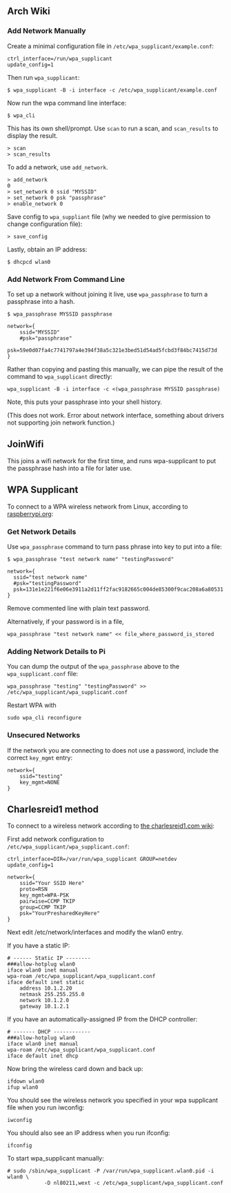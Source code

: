 
## Arch Wiki

### Add Network Manually

Create a minimal configuration file in `/etc/wpa_supplicant/example.conf`:

```
ctrl_interface=/run/wpa_supplicant
update_config=1
```

Then run `wpa_supplicant`:

```
$ wpa_supplicant -B -i interface -c /etc/wpa_supplicant/example.conf
```

Now run the wpa command line interface:

```
$ wpa_cli
```

This has its own shell/prompt. Use `scan` to run a scan, 
and `scan_results` to display the result.

```
> scan
> scan_results
```

To add a network, use `add_network`.

```
> add_network
0
> set_network 0 ssid "MYSSID"
> set_network 0 psk "passphrase"
> enable_network 0
```

Save config to `wpa_suppliant` file (why we needed to give permission to change configuration file):

```
> save_config
```

Lastly, obtain an IP address:

```
$ dhcpcd wlan0
```

### Add Network From Command Line

To set up a network without joining it live,
use `wpa_passphrase` to turn a passphrase into a hash.

```
$ wpa_passphrase MYSSID passphrase

network={
    ssid="MYSSID"
    #psk="passphrase"
    psk=59e0d07fa4c7741797a4e394f38a5c321e3bed51d54ad5fcbd3f84bc7415d73d
}
```

Rather than copying and pasting this manually, 
we can pipe the result of the command to `wpa_supplicant` directly:

```
wpa_supplicant -B -i interface -c <(wpa_passphrase MYSSID passphrase)
```

Note, this puts your passphrase into your shell history.

(This does not work. Error about network interface, 
something about drivers not supporting join network function.)




## JoinWifi

This joins a wifi network for the first time, and runs wpa-supplicant to put the passphrase hash into a file for later use.

## WPA Supplicant

To connect to a WPA wireless network from Linux, according to [raspberrypi.org](https://www.raspberrypi.org/documentation/configuration/wireless/wireless-cli.md):

### Get Network Details

Use `wpa_passphrase` command to turn pass phrase into key to put into a file:

```
$ wpa_passphrase "test network name" "testingPassword"

network={
  ssid="test network name"
  #psk="testingPassword"
  psk=131e1e221f6e06e3911a2d11ff2fac9182665c004de85300f9cac208a6a80531
}
```

Remove commented line with plain text password.

Alternatively, if your password is in a file,

```plain
wpa_passphrase "test network name" << file_where_password_is_stored
```

### Adding Network Details to Pi

You can dump the output of the `wpa_passphrase` above to the `wpa_supplicant.conf` file:

```plain
wpa_passphrase "testing" "testingPassword" >> /etc/wpa_supplicant/wpa_supplicant.conf
```

Restart WPA with 

```plain
sudo wpa_cli reconfigure
```

### Unsecured Networks

If the network you are connecting to does not use a password, 
include the correct `key_mgmt` entry:

```plain
network={
    ssid="testing"
    key_mgmt=NONE
}
```



## Charlesreid1 method 

To connect to a wireless network according to [the charlesreid1.com wiki](https://charlesreid1.com/wiki/Linux/Wireless):

First add network configuration to `/etc/wpa_supplicant/wpa_supplicant.conf`:

```plain
ctrl_interface=DIR=/var/run/wpa_supplicant GROUP=netdev
update_config=1

network={
    ssid="Your SSID Here"
    proto=RSN
    key_mgmt=WPA-PSK
    pairwise=CCMP TKIP
    group=CCMP TKIP
    psk="YourPresharedKeyHere"
}
```

Next edit /etc/network/interfaces and modify the wlan0 entry.

If you have a static IP: 

```plain
# ------ Static IP --------
###allow-hotplug wlan0
iface wlan0 inet manual
wpa-roam /etc/wpa_supplicant/wpa_supplicant.conf
iface default inet static
    address 10.1.2.20
    netmask 255.255.255.0
    network 10.1.2.0
    gateway 10.1.2.1
```

If you have an automatically-assigned IP from the DHCP controller:

```plain
# ------- DHCP ------------
###allow-hotplug wlan0
iface wlan0 inet manual
wpa-roam /etc/wpa_supplicant/wpa_supplicant.conf
iface default inet dhcp
```

Now bring the wireless card down and back up:

```plain
ifdown wlan0
ifup wlan0
```

You should see the wireless network you specified in your wpa supplicant file when you run iwconfig:

```plain
iwconfig
```

You should also see an IP address when you run ifconfig:

```plain
ifconfig
```

To start wpa_supplicant manually:

```plain
# sudo /sbin/wpa_supplicant -P /var/run/wpa_supplicant.wlan0.pid -i wlan0 \
			-D nl80211,wext -c /etc/wpa_supplicant/wpa_supplicant.conf
```
